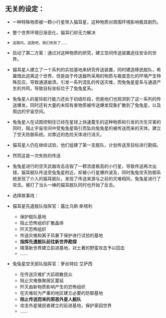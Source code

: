 ## 无关的设定：


- 一种特殊物质被一颗小行星带入猫耳星，这种物质对周围环境影响极其剧烈。
- 整个世界环境日渐恶化，猫耳们却无力解决
- `逃跑吗，逃跑吧，我们失败了...`
- 启动了第二方案：通过对这种物质的研究，建立空间传送装置逃往安全的世界。
- 猫耳星人建立了一个系列的实验基地来研究传送装置，同时建造移民舰队，希冀借此逃离这个世界，但是由于传送器所采用的物质与极度恶化的环境产生特殊反应，导致通道崩溃。引发一系列混乱的传送灾难，而兔兔星星系与通道产生的共鸣，导致目标坐标位于了兔兔星系。
- 兔兔星人的星际航行能力还处于初级阶段，但是他们也观测到了这一系列的传送爆发，同时还有大量的未知有害物质被传送爆发现象扩散到了兔兔星，以及周边的宇宙空间。
- 兔兔星人在试图控制住已经在星球上快速蔓生的这种物质和引发的次生灾害的同时，阻止宇宙空间中受兔兔星吸引而坠向兔兔星的被传送而来的天体。建立了空天防御系统。对靠近的危险天体进行消灭。
- 猫耳星人仍在继续试验，他们组建了第一支舰队，计划传送至目标进行勘探。
- 然而这是一次失败的传送
- 兔兔星进行的空天武器攻击击毁了一颗浓度极高的小行星，导致传送再次出错，猫耳舰队传送至兔兔星附近，却被小行星爆炸波及，同时兔兔空天防御系统发现了介入的猫耳舰队，发现了传送来源与之前的灾难相同，兔兔星进行了攻击。被打了当头一棒的猫耳舰队同时也开始了反击。

- 选择故事线：
- 猫耳星先遣舰队指挥官：露比乌斯·斯塔利
  - 保护舰队基地
  - 阻止恐怖组织扩散晶体
  - 歼灭恐怖组织
  - 传送灾难和离子风暴下保护进行试验的基地
  - **指挥先遣舰队前往新世界勘探**
  - 降落新世界建立前进基地，对土著的野蛮攻击予以回击
  - ......
- 兔兔星空天部队指挥官：萝丝特拉·艾萨西
  - 在传送灾难扩大前疏散民众
  - 阻止灾难像聚居区蔓延
  - 歼灭由新物质影响产生的恐怖组织
  - 在灾难较为严重的地区建立必要的防御基地
  - **阻止传送而来的邪恶外星人舰队**
  - 攻击外星殖民者建立的前进基地，保护家园世界
  - ......


